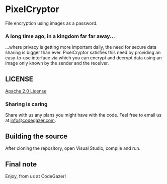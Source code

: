 # PixelCryptor 
File encryption using images as a password.

### A long time ago, in a kingdom far far away...
...where privacy is getting more important daily, the need for secure data sharing is bigger than ever.
PixelCryptor satisfies this need by providing an easy-to-use interface via which you can encrypt and decrypt data
using an image only known by the sender and the receiver.
	
## LICENSE
[Apache 2.0 License](https://github.com/Zyphrax/pixelcryptor/blob/master/LICENSE.md)

### Sharing is caring
Share with us any plans you might have with the code.
Feel free to email us at info@codegazer.com.

## Building the source
After cloning the repository, open Visual Studio, compile and run.

## Final note
Enjoy, from us at CodeGazer!